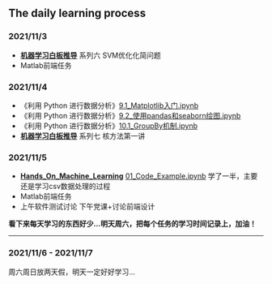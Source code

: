 ## The daily learning process

### 2021/11/3

+ **[机器学习白板推导](https://www.bilibili.com/video/BV1aE411o7qd?spm_id_from=333.999.0.0)** 系列六 SVM优化化简问题
+ Matlab前端任务

### 2021/11/4

+ 《利用 Python 进行数据分析》[9.1_Matplotlib入门.ipynb](https://github.com/Tjyy-1223/BookNote_PythonForDataAnalysis/blob/main/第九章_绘图和可视化/9.1_Matplotlib入门.ipynb)
+ 《利用 Python 进行数据分析》[9.2_使用pandas和seaborn绘图.ipynb](https://github.com/Tjyy-1223/BookNote_PythonForDataAnalysis/blob/main/第九章_绘图和可视化/9.2_使用pandas和seaborn绘图.ipynb)
+ 《利用 Python 进行数据分析》[10.1_GroupBy机制.ipynb](https://github.com/Tjyy-1223/BookNote_PythonForDataAnalysis/blob/main/第十章_数据聚合和分组运算/10.1_GroupBy机制.ipynb)
+ **[机器学习白板推导](https://www.bilibili.com/video/BV1aE411o7qd?spm_id_from=333.999.0.0)** 系列七 核方法第一讲

### 2021/11/5

+ **[Hands_On_Machine_Learning](https://github.com/Tjyy-1223/Hands_On_Machine_Learning)**   [01_Code_Example.ipynb](https://github.com/Tjyy-1223/Hands_On_Machine_Learning/blob/main/1_The_Machine_Learning_Landscape/01_Code_Example.ipynb)    学了一半，主要还是学习csv数据处理的过程
+ Matlab前端任务
+ 上午软件测试讨论 下午党课+讨论前端设计

**看下来每天学习的东西好少...明天周六，把每个任务的学习时间记录上，加油！**

------

### 2021/11/6  -  2021/11/7

周六周日放两天假，明天一定好好学习...

